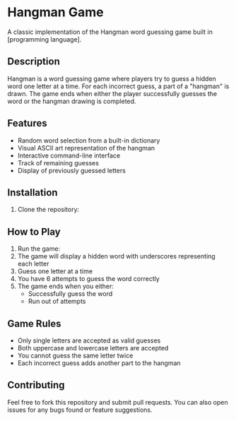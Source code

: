 # Hangman Game

A classic implementation of the Hangman word guessing game built in [programming language].

## Description

Hangman is a word guessing game where players try to guess a hidden word one letter at a time. For each incorrect guess, a part of a "hangman" is drawn. The game ends when either the player successfully guesses the word or the hangman drawing is completed.

## Features

- Random word selection from a built-in dictionary
- Visual ASCII art representation of the hangman
- Interactive command-line interface
- Track of remaining guesses
- Display of previously guessed letters

## Installation

1. Clone the repository:

## How to Play

1. Run the game:
2. The game will display a hidden word with underscores representing each letter
3. Guess one letter at a time
4. You have 6 attempts to guess the word correctly
5. The game ends when you either:
   - Successfully guess the word
   - Run out of attempts

## Game Rules

- Only single letters are accepted as valid guesses
- Both uppercase and lowercase letters are accepted
- You cannot guess the same letter twice
- Each incorrect guess adds another part to the hangman

## Contributing

Feel free to fork this repository and submit pull requests. You can also open issues for any bugs found or feature suggestions.